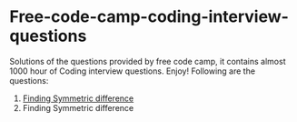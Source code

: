 # Free-code-camp-coding-interview-questions
Solutions of the questions provided by free code camp, it contains almost 1000 hour of Coding interview questions. Enjoy! 
Following are the questions:
<oL>
<li><a href="https://github.com/mishra-anubhav/Free-code-camp-coding-interview-questions/tree/main/Algorithms"> Finding Symmetric difference</a></li>
<li> Finding Symmetric difference</li>

</ol>
